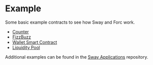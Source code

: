 # Example

Some basic example contracts to see how Sway and Forc work.

- [Counter](./counter.md)
- [FizzBuzz](./fizzbuzz.md)
- [Wallet Smart Contract](./wallet_smart_contract.md)
- [Liquidity Pool](./wallet_smart_contract.md)

Additional examples can be found in the [Sway Applications](https://github.com/FuelLabs/sway-applications/tree/master) repository.
